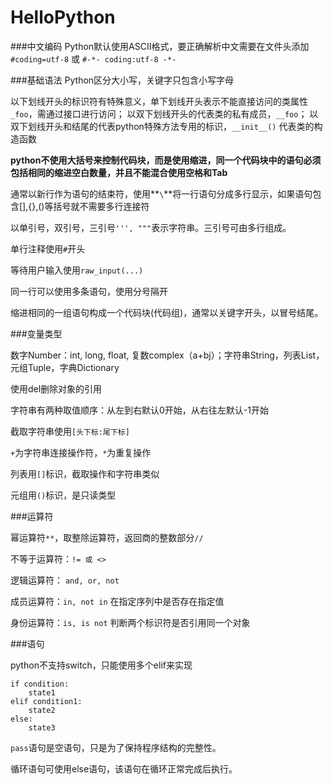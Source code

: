 # HelloPython

###中文编码
Python默认使用ASCII格式，要正确解析中文需要在文件头添加`#coding=utf-8` 或 `#-*- coding:utf-8 -*-`

###基础语法
Python区分大小写，关键字只包含小写字母

以下划线开头的标识符有特殊意义，单下划线开头表示不能直接访问的类属性`_foo`，需通过接口进行访问； 以双下划线开头的代表类的私有成员，`__foo`； 以双下划线开头和结尾的代表python特殊方法专用的标识，`__init__()` 代表类的构造函数

**python不使用大括号来控制代码块，而是使用缩进，同一个代码块中的语句必须包括相同的缩进空白数量，并且不能混合使用空格和Tab**

通常以新行作为语句的结束符，使用**`\`**将一行语句分成多行显示，如果语句包含[],{},()等括号就不需要多行连接符

以单引号，双引号，三引号`''', """`表示字符串。三引号可由多行组成。

单行注释使用`#`开头

等待用户输入使用`raw_input(...)`

同一行可以使用多条语句，使用分号隔开

缩进相同的一组语句构成一个代码块(代码组)，通常以关键字开头，以冒号结尾。

###变量类型

数字Number：int, long, float, 复数complex（a+bj）；字符串String，列表List，元组Tuple，字典Dictionary

使用del删除对象的引用

字符串有两种取值顺序：从左到右默认0开始，从右往左默认-1开始

截取字符串使用`[头下标:尾下标]`

`+`为字符串连接操作符，`*`为重复操作

列表用`[]`标识，截取操作和字符串类似

元组用`()`标识，是只读类型

###运算符

幂运算符`**`，取整除运算符，返回商的整数部分`//`

不等于运算符：`!= 或 <>`

逻辑运算符： `and, or, not`

成员运算符：`in, not in` 在指定序列中是否存在指定值

身份运算符：`is, is not` 判断两个标识符是否引用同一个对象

###语句

python不支持switch，只能使用多个elif来实现

```
if condition:
	state1
elif condition1:
	state2
else:
	state3

```

`pass`语句是空语句，只是为了保持程序结构的完整性。

循环语句可使用else语句，该语句在循环正常完成后执行。



